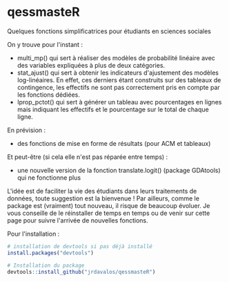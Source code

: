 # qessmasteR
Quelques fonctions simplificatrices pour étudiants en sciences sociales

On y trouve pour l'instant :
  - multi_mp() qui sert à réaliser des modèles de probabilité linéaire avec des variables expliquées à plus de deux catégories.
  - stat_ajust() qui sert à obtenir les indicateurs d'ajustement des modèles log-linéaires. En effet, ces derniers étant construits sur des tableaux de contingence, les effectifs ne sont pas correctement pris en compte par les fonctions dédiées.
  - lprop_pctot() qui sert à générer un tableau avec pourcentages en lignes mais indiquant les effectifs et le pourcentage sur le total de chaque ligne.

En prévision : 
  - des fonctions de mise en forme de résultats (pour ACM et tableaux)

Et peut-être (si cela elle n'est pas réparée entre temps) :
  - une nouvelle version de la fonction translate.logit() (package GDAtools) qui ne fonctionne plus

L'idée est de faciliter la vie des étudiants dans leurs traitements de données, toute suggestion est la bienvenue ! Par ailleurs, comme le package est (vraiment) tout nouveau, il risque de beaucoup évoluer. Je vous conseille de le réinstaller de temps en temps ou de venir sur cette page pour suivre l'arrivée de nouvelles fonctions.

Pour l'installation :
```r
# installation de devtools si pas déjà installé
install.packages("devtools")

# Installation du package
devtools::install_github("jrdavalos/qessmasteR")
```
